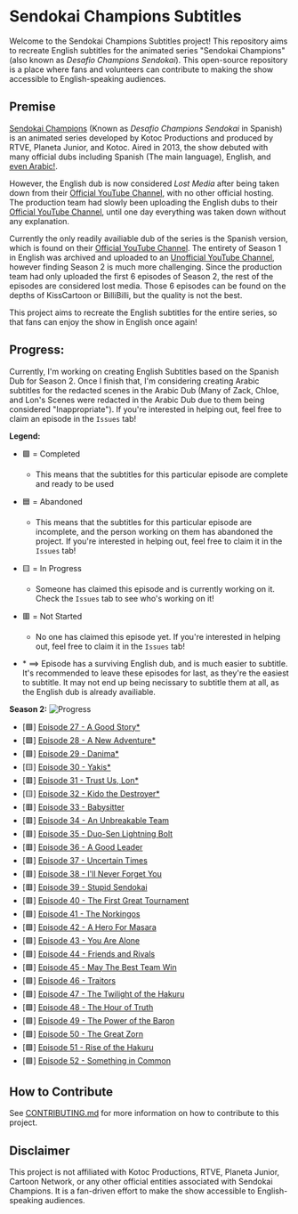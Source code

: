 # Sendokai Champions Subtitles 
Welcome to the Sendokai Champions Subtitles project! This repository aims to recreate English subtitles for the animated series "Sendokai Champions" (also known as *Desafio Champions Sendokai*). This open-source repository is a place where fans and volunteers can contribute to making the show accessible to English-speaking audiences.

## Premise 
[Sendokai Champions](http://www.sendokaichampions.com/) (Known as *Desafio Champions Sendokai* in Spanish) is an animated series developed by Kotoc Productions and produced by RTVE, Planeta Junior, and Kotoc. Aired in 2013, the show debuted with many official dubs including Spanish (The main language), English, and [even Arabic!](https://www.arabic-toons.com/m7arbi-sendokai-1434722187-11103.html#sets).

However, the English dub is now considered *Lost Media* after being taken down from their [Official YouTube Channel](https://www.youtube.com/@SendokaiChampionsEnglish), with no other official hosting. The production team had slowly been uploading the English dubs to their [Official YouTube Channel](https://www.youtube.com/@SendokaiChampionsEnglish), until one day everything was taken down without any explanation. 

Currently the only readily availiable dub of the series is the Spanish version, which is found on their [Official YouTube Channel](https://www.youtube.com/@SendokaiChampions). The entirety of Season 1 in English was archived and uploaded to an [Unofficial YouTube Channel](https://www.youtube.com/@sendokaichampions7678), however finding Season 2 is much more challenging. Since the production team had only uploaded the first 6 episodes of Season 2, the rest of the episodes are considered lost media. Those 6 episodes can be found on the depths of KissCartoon or BilliBilli, but the quality is not the best.

This project aims to recreate the English subtitles for the entire series, so that fans can enjoy the show in English once again! 

## Progress:

Currently, I'm working on creating English Subtitles based on the Spanish Dub for Season 2. Once I finish that, I'm considering creating Arabic subtitles for the redacted scenes in the Arabic Dub (Many of Zack, Chloe, and Lon's Scenes were redacted in the Arabic Dub due to them being considered "Inappropriate"). If you're interested in helping out, feel free to claim an episode in the `Issues` tab!

**Legend:**
- 🟩 = Completed
    - This means that the subtitles for this particular episode are complete and ready to be used
- 🟦 = Abandoned
    - This means that the subtitles for this particular episode are incomplete, and the person working on them has abandoned the project. If you're interested in helping out, feel free to claim it in the `Issues` tab!
- 🟨 = In Progress
    - Someone has claimed this episode and is currently working on it. Check the `Issues` tab to see who's working on it!
- 🟥 = Not Started
    - No one has claimed this episode yet. If you're interested in helping out, feel free to claim it in the `Issues` tab!

- \* $\implies$ Episode has a surviving English dub, and is much easier to subtitle. It's recommended to leave these episodes for last, as they're the easiest to subtitle. It may not end up being necissary to subtitle them at all, as the English dub is already availiable.


**Season 2:** ![Progress](https://img.shields.io/badge/Progress-57%25-blue?style=flat&logo=appveyor&logoColor=white&color=blue)
- [🟩] [Episode 27 - A Good Story*](./s2/en/27%20-%20A%20Good%20Story.en.srt)
- [🟩] [Episode 28 - A New Adventure*](./s2/en/28%20-%20A%20New%20Adventure.en.srt)
- [🟩] [Episode 29 - Danima*](./s2/en/29%20-%20Danima.en.srt)
- [🟨] [Episode 30 - Yakis*](./s2/en/30%20-%20Yakis.en.srt)
- [🟥] [Episode 31 - Trust Us, Lon*](./s2/en/31%20-%20Trust%20Us,%20Lon.en.srt)
- [🟨] [Episode 32 - Kido the Destroyer*](./s2/en/32%20-%20Kido%20the%20Destroyer.en.srt)
- [🟥] [Episode 33 - Babysitter](./s2/en/33%20-%20Babysitter.en.srt)
- [🟥] [Episode 34 - An Unbreakable Team](./s2/en/34%20-%20An%20Unbreakable%20Team.en.srt)
- [🟥] [Episode 35 - Duo-Sen Lightning Bolt](./s2/en/35%20-%20Duo-Sen%20Lightning%20Bolt.en.srt)
- [🟥] [Episode 36 - A Good Leader](./s2/en/36%20-%20A%20Good%20Leader.en.srt)
- [🟥] [Episode 37 - Uncertain Times](./s2/en/37%20-%20Uncertain%20Times.en.srt)
- [🟥] [Episode 38 - I'll Never Forget You](./s2/en/38%20-%20I'll%20Never%20Forget%20You.en.srt)
- [🟥] [Episode 39 - Stupid Sendokai](./s2/en/39%20-%20Stupid%20Sendokai.en.srt)
- [🟥] [Episode 40 - The First Great Tournament](./s2/en/40%20-%20The%20First%20Great%20Tournament.en.srt)
- [🟩] [Episode 41 - The Norkingos](./s2/en/41%20-%20The%20Norkingos.en.srt)
- [🟩] [Episode 42 - A Hero For Masara](./s2/en/42%20-%20A%20Hero%20For%20Masara.en.srt)
- [🟩] [Episode 43 - You Are Alone](./s2/en/43%20-%20You%20Are%20Alone.en.srt)
- [🟩] [Episode 44 - Friends and Rivals](./s2/en/44%20-%20Friends%20and%20Rivals.en.srt)
- [🟩] [Episode 45 - May The Best Team Win](./s2/en/45%20-%20May%20The%20Best%20Team%20Win.en.srt)
- [🟩] [Episode 46 - Traitors](./s2/en/46%20-%20Traitors.en.srt)
- [🟩] [Episode 47 - The Twilight of the Hakuru](./s2/en/47%20-%20The%20Twilight%20of%20the%20Hakuru.en.srt)
- [🟩] [Episode 48 - The Hour of Truth](./s2/en/48%20-%20The%20Hour%20of%20Truth.en.srt)
- [🟩] [Episode 49 - The Power of the Baron](./s2/en/49%20-%20The%20Power%20of%20the%20Baron.en.srt)
- [🟩] [Episode 50 - The Great Zorn](./s2/en/50%20-%20The%20Great%20Zorn.en.srt)
- [🟩] [Episode 51 - Rise of the Hakuru](./s2/en/51%20-%20Rise%20of%20the%20Hakuru.en.srt)
- [🟩] [Episode 52 - Something in Common](./s2/en/52%20-%20Something%20in%20Common.en.srt)


## How to Contribute

See [CONTRIBUTING.md](CONTRIBUTING.md) for more information on how to contribute to this project.


## Disclaimer

This project is not affiliated with Kotoc Productions, RTVE, Planeta Junior, Cartoon Network, or any other official entities associated with Sendokai Champions. It is a fan-driven effort to make the show accessible to English-speaking audiences.